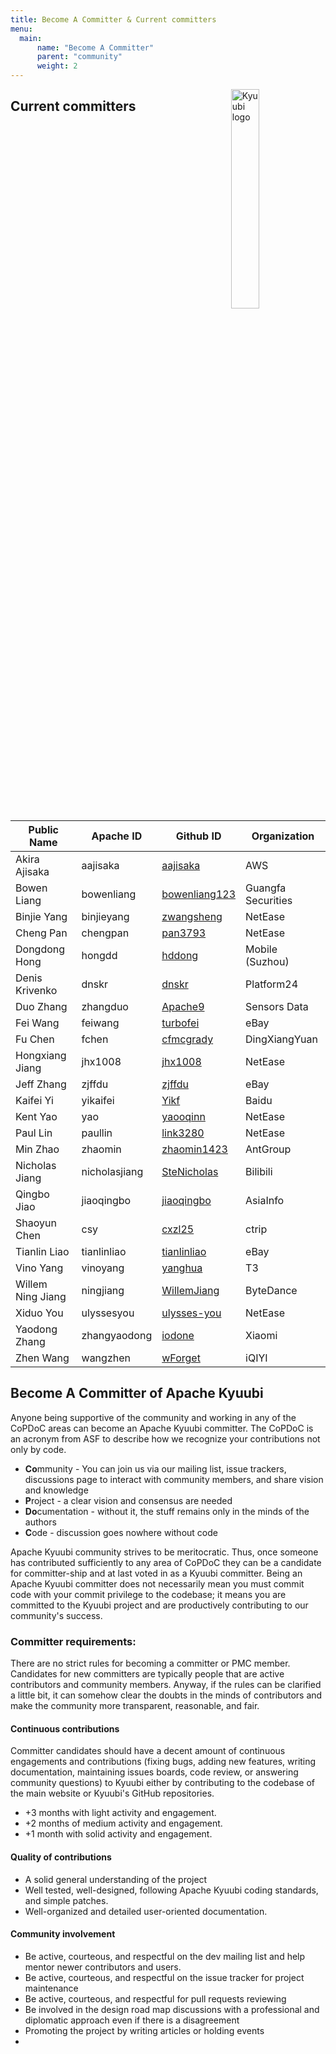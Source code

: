 ```yaml
---
title: Become A Committer & Current committers
menu:
  main:
      name: "Become A Committer"
      parent: "community"
      weight: 2
---
```

<!---
  Licensed under the Apache License, Version 2.0 (the "License");
  you may not use this file except in compliance with the License.
  You may obtain a copy of the License at

   http://www.apache.org/licenses/LICENSE-2.0

  Unless required by applicable law or agreed to in writing, software
  distributed under the License is distributed on an "AS IS" BASIS,
  WITHOUT WARRANTIES OR CONDITIONS OF ANY KIND, either express or implied.
  See the License for the specific language governing permissions and
  limitations under the License. See accompanying LICENSE file.
-->

<img src="https://svn.apache.org/repos/asf/comdev/project-logos/originals/kyuubi-1.svg" alt="Kyuubi logo" width="30%" align="right" />

## Current committers

<table border=0>
  <thead>
    <tr>
      <th>Public Name</th>
      <th>Apache ID</th>
      <th>Github ID</th>
      <th>Organization</th>
    </tr>
  </thead>
  <tbody>
    <tr>
      <td>Akira Ajisaka</td>
      <td>aajisaka</td>
      <td><a href="https://github.com/aajisaka">aajisaka</a></td>
      <td>AWS</td>
   </tr>
    <tr>
      <td>Bowen Liang</td>
      <td>bowenliang</td>
      <td><a href="https://github.com/bowenliang123">bowenliang123</a></td>
      <td>Guangfa Securities</td>
    </tr>
    <tr>
      <td>Binjie Yang</td>
      <td>binjieyang</td>
      <td><a href="https://github.com/zwangsheng">zwangsheng</a></td>
      <td>NetEase</td>
    </tr>
    <tr>
      <td>Cheng Pan</td>
      <td>chengpan</td>
      <td><a href="https://github.com/pan3793">pan3793</a></td>
      <td>NetEase</td>
    </tr>
    <tr>
      <td>Dongdong Hong</td>
      <td>hongdd</td>
      <td><a href="https://github.com/hddong">hddong</a></td>
      <td>Mobile (Suzhou)</td>
    </tr>
    <tr>
      <td>Denis Krivenko</td>
      <td>dnskr</td>
      <td><a href="https://github.com/dnskr">dnskr</a></td>
      <td>Platform24</td>
    </tr>
    <tr>
      <td>Duo Zhang</td>
      <td>zhangduo</td>
      <td><a href="https://github.com/Apache9">Apache9</a></td>
      <td>Sensors Data</td>
    </tr>
    <tr>
      <td>Fei Wang</td>
      <td>feiwang</td>
      <td><a href="https://github.com/turbofei">turbofei</a></td>
      <td>eBay</td>
    </tr>
    <tr>
      <td>Fu Chen</td>
      <td>fchen</td>
      <td><a href="https://github.com/cfmcgrady">cfmcgrady</a></td>
      <td>DingXiangYuan</td>
    </tr>
    <tr>
      <td>Hongxiang Jiang</td>
      <td>jhx1008</td>
      <td><a href="https://github.com/jhx1008">jhx1008</a></td>
      <td>NetEase</td>
    </tr>
    <tr>
      <td>Jeff Zhang</td>
      <td>zjffdu</td>
      <td><a href="https://github.com/zjffdu">zjffdu</a></td>
      <td>eBay</td>
    </tr>
    <tr>
      <td>Kaifei Yi</td>
      <td>yikaifei</td>
      <td><a href="https://github.com/Yikf">Yikf</a></td>
      <td>Baidu</td>
    </tr>
    <tr>
      <td>Kent Yao</td>
      <td>yao</td>
      <td><a href="https://github.com/yaooqinn">yaooqinn</a></td>
      <td>NetEase</td>
    </tr>
    <tr>
      <td>Paul Lin</td>
      <td>paullin</td>
      <td><a href="https://github.com/link3280">link3280</a></td>
      <td>NetEase</td>
    </tr>
    <tr>
      <td>Min Zhao</td>
      <td>zhaomin</td>
      <td><a href="https://github.com/zhaomin1423">zhaomin1423</a></td>
      <td>AntGroup</td>
    </tr>
    <tr>
      <td>Nicholas Jiang</td>
      <td>nicholasjiang</td>
      <td><a href="https://github.com/SteNicholas">SteNicholas</a></td>
      <td>Bilibili</td>
    </tr>
    <tr>
      <td>Qingbo Jiao</td>
      <td>jiaoqingbo</td>
      <td><a href="https://github.com/jiaoqingbo">jiaoqingbo</a></td>
      <td>AsiaInfo</td>
    </tr>
    <tr>
      <td>Shaoyun Chen</td>
      <td>csy</td>
      <td><a href="https://github.com/cxzl25">cxzl25</a></td>
      <td>ctrip</td>
    </tr>
    <tr>
      <td>Tianlin Liao</td>
      <td>tianlinliao</td>
      <td><a href="https://github.com/lightning-L">tianlinliao</a></td>
      <td>eBay</td>
    </tr>
    <tr>
      <td>Vino Yang</td>
      <td>vinoyang</td>
      <td><a href="https://github.com/yanghua">yanghua</a></td>
      <td>T3</td>
    </tr>
    <tr>
      <td>Willem Ning Jiang</td>
      <td>ningjiang</td>
      <td><a href="https://github.com/WillemJiang">WillemJiang</a></td>
      <td>ByteDance</td>
    </tr>
    <tr>
      <td>Xiduo You</td>
      <td>ulyssesyou</td>
      <td><a href="https://github.com/ulysses-you">ulysses-you</a></td>
      <td>NetEase</td>
    </tr>
    <tr>
      <td>Yaodong Zhang</td>
      <td>zhangyaodong</td>
      <td><a href="https://github.com/iodone">iodone</a></td>
      <td>Xiaomi</td>
    </tr>
    <tr>
      <td>Zhen Wang</td>
      <td>wangzhen</td>
      <td><a href="https://github.com/wForget">wForget</a></td>
      <td>iQIYI</td>
    </tr>
</tbody>
</table>

## Become A Committer of Apache Kyuubi

Anyone being supportive of the community and working in any of the
CoPDoC areas can become an Apache Kyuubi committer. The CoPDoC is an
acronym from ASF to describe how we recognize your contributions not
only by code.

- **Co**mmunity - You can join us via our mailing list, issue
  trackers, discussions page to interact with community members, and
  share vision and knowledge
- **P**roject - a clear vision and consensus are needed
- **Do**cumentation - without it, the stuff remains only in the minds
  of the authors
- **C**ode - discussion goes nowhere without code

Apache Kyuubi community strives to be meritocratic. Thus, once someone
has contributed sufficiently to any area of CoPDoC they can be a
candidate for committer-ship and at last voted in as a Kyuubi
committer. Being an Apache Kyuubi committer does not necessarily mean
you must commit code with your commit privilege to the codebase; it
means you are committed to the Kyuubi project and are productively
contributing to our community's success.

### Committer requirements:

There are no strict rules for becoming a committer or PMC member.
Candidates for new committers are typically people that are active
contributors and community members. Anyway, if the rules can be
clarified a little bit, it can somehow clear the doubts in the minds
of contributors and make the community more transparent, reasonable,
and fair.

#### Continuous contributions

Committer candidates should have a decent amount of continuous
engagements and contributions (fixing bugs, adding new features,
writing documentation, maintaining issues boards, code review, or answering
community questions) to Kyuubi either by contributing to the codebase
of the main website or Kyuubi's GitHub repositories.

- +3 months with light activity and engagement.
- +2 months of medium activity and engagement.
- +1 month with solid activity and engagement.

#### Quality of contributions
- A solid general understanding of the project
- Well tested, well-designed, following Apache Kyuubi coding
  standards, and simple patches.
- Well-organized and detailed user-oriented documentation.

#### Community involvement

- Be active, courteous, and respectful on the dev mailing list and
  help mentor newer contributors
  and users.
- Be active, courteous, and respectful on the issue tracker for
  project maintenance
- Be active, courteous, and respectful for pull requests reviewing
- Be involved in the design road map discussions with a professional
  and diplomatic approach even if there is a disagreement
- Promoting the project by writing articles or holding events
- 